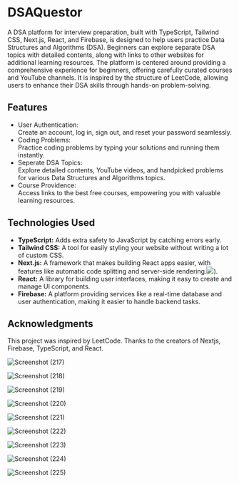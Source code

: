 # DSAQuestor

A DSA platform for interview preparation, built with TypeScript, Tailwind CSS, Next.js, React, and Firebase, is designed to help users practice Data Structures and Algorithms (DSA). Beginners can explore separate DSA topics with detailed contents, along with links to other websites for additional learning resources. The platform is centered around providing a comprehensive experience for beginners, offering carefully curated courses and YouTube channels. It is inspired by the structure of LeetCode, allowing users to enhance their DSA skills through hands-on problem-solving. 

## Features
* User Authentication:<br/>
   Create an account, log in, sign out, and reset your password seamlessly.
* Coding Problems:<br/>
   Practice coding problems by typing your solutions and running them instantly.
* Seperate DSA Topics:<br/>
  Explore detailed contents, YouTube videos, and handpicked problems for various Data Structures and Algorithms topics.
* Course Providence:<br/>
  Access links to the best free courses, empowering you with valuable learning resources.
## Technologies Used
* <b>TypeScript:</b>    Adds extra safety to JavaScript by catching errors early.<br/>
* <b>Tailwind CSS:</b>     A tool for easily styling your website without writing a lot of custom CSS.<br/>
* <b>Next.js:</b>     A framework that makes building React apps easier, with features like automatic code splitting and server-side rendering.![](https://user-images.githubusercontent.com/25181517/202896760-337261ed-ee92-4979-84c4-d4b829c7355d.png)).<br/>
* <b>React:</b>     A library for building user interfaces, making it easy to create and manage UI components.<br/>
* <b>Firebase:</b>     A platform providing services like a real-time database and user authentication, making it easier to handle backend tasks.<br/>

## Acknowledgments
This project was inspired by LeetCode. Thanks to the creators of Nextjs, Firebase, TypeScript, and React.

![Screenshot (217)](https://github.com/2126ReshmaB/DSAQuestor-Coding-with-DSA-made-easy./assets/118461173/5db6c23b-60f0-463d-a7f6-f9ebbf21a984)

![Screenshot (218)](https://github.com/2126ReshmaB/DSAQuestor-Coding-with-DSA-made-easy./assets/118461173/d1b5a2b6-3e3b-46e0-9ea5-737c49364ec1)

![Screenshot (219)](https://github.com/2126ReshmaB/DSAQuestor-Coding-with-DSA-made-easy./assets/118461173/a68587a5-b317-4e7a-9db8-25486793b3fc)

![Screenshot (220)](https://github.com/2126ReshmaB/DSAQuestor-Coding-with-DSA-made-easy./assets/118461173/b76965df-256c-4cca-b525-fc4b30c03183)

![Screenshot (221)](https://github.com/2126ReshmaB/DSAQuestor-Coding-with-DSA-made-easy./assets/118461173/8e36488a-ebd1-46da-a253-df4150cfcc13)

![Screenshot (222)](https://github.com/2126ReshmaB/DSAQuestor-Coding-with-DSA-made-easy./assets/118461173/c3c5755e-cb70-40cf-b722-c5b5ea63d9da)

![Screenshot (223)](https://github.com/2126ReshmaB/DSAQuestor-Coding-with-DSA-made-easy./assets/118461173/2100904f-de7d-40a2-9aaa-2f8bb1978e95)

![Screenshot (224)](https://github.com/2126ReshmaB/DSAQuestor-Coding-with-DSA-made-easy./assets/118461173/de15e5b2-7a71-46d1-aade-43c25378def1)

![Screenshot (225)](https://github.com/2126ReshmaB/DSAQuestor-Coding-with-DSA-made-easy./assets/118461173/4c11e79d-9ea6-4d1e-9e82-741c03ad4c5c)
